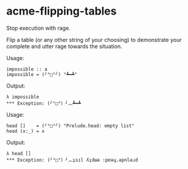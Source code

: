 # acme-flipping-tables
Stop execution with rage.

Flip a table (or any other string of your choosing) to demonstrate your complete and utter rage towards the situation.

Usage:
```
impossible :: a
impossible = (╯°□°╯) "┻━┻"
```
Output:
```
λ impossible
*** Exception: (╯°□°）╯︵┻━┻
```

Usage:
```
head []    = (╯°□°╯) "Prelude.head: empty list"
head (x:_) = x
```

Output:

```
λ head []
*** Exception: (╯°□°）╯︵ʇsıl ʎʇdɯǝ :pɐǝɥ.ǝpnlǝɹd
```
